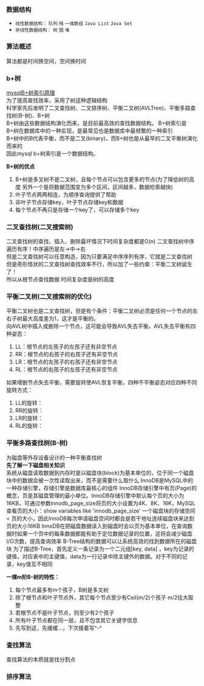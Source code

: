 ### 数据结构
- `线性数据结构：` `队列` `栈` `一维数组` `Java List` `Java Set`
- `非线性数据结构：` `树` `图` `堆`

### 算法概述
算法都是时间换空间，空间换时间

### b+树
[mysqlB+树索引原理](https://blog.csdn.net/ifollowrivers/article/details/73614549)  
为了提高查找效率，采用了树这种逻辑结构  
科学家先后发明了二叉查找树、二叉排序树、平衡二叉树(AVLTree)、平衡多路查找树(B-树)、B+树  
B+树由这些数据结构演化而来，是目前最高效的查找数据结构。
B+树索引是B+树在数据库中的一种实现，是最常见也是数据库中最频繁的一种索引  
B+树中的B代表平衡，而不是二叉(binary)，而B+树也是从最早的二叉平衡树演化而来的  
因此mysql b+树索引是一个数据结构。  

**B+树的优点**  
1. B+树是多叉树不是二叉树，且每个节点可以包含更多的节点(为了降低树的高度 另外一个是将数据范围变为多个区间，区间越多，数据检索越快)
2. 叶子节点两两相连，为顺序查询提供了帮助
3. 非叶子节点存储key，叶子节点存储key和数据
4. 每个节点不再只是存储一个key了，可以存储多个key

### 二叉查找树(二叉搜索树)
二叉查找树的查找、插入、删除最坏情况下时间复杂度都是O(n)
二叉查找树中序遍历有序！中序遍历是左->中->右  
但是二叉查找树可以任意构造，因为只要满足中序序列有序，它就是二叉查找树  
但是奇形怪状的二叉查找树查找效率不行，所以加了一些约束：平衡二叉树诞生了！  
所以从根节点查找数据 时间复杂度是树的高度

### 平衡二叉树(二叉搜索树的优化)
平衡二叉树也是二叉查找树，但是有个条件：平衡二叉树必须是任何一个节点的左右子树最大高度差为1，这才是平衡的。  
向AVL树中插入或删除一个节点，这可能会导致AVL失去平衡，AVL失去平衡有四种姿态：
1. LL：根节点的左孩子的左孩子还有非空节点
2. RR：根节点的右孩子的右孩子还有非空节点
3. LR：根节点的左孩子的右孩子还有非空节点
4. RL：根节点的右孩子的左孩子还有非空节点  

如果增删节点失去平衡，需要旋转使AVL恢复平衡，四种不平衡姿态对应四种不同旋转方式：
1. LL的旋转：
2. RR的旋转：
3. LR的旋转：
4. RL的旋转：

### 平衡多路查找树(B-树)
为磁盘等外存设备设计的一种平衡查找树  
**先了解一下磁盘相关知识**  
系统从磁盘读取数据到内存时是以磁盘块(block)为基本单位的，位于同一个磁盘块中的数据会被一次性读取出来，而不是需要什么取什么
InnoDB是MySQL中的一种存储引擎，存储引擎是数据库最核心的组件
InnoDB存储引擎中有页(Page)的概念，页是其磁盘管理的最小单位。InnoDB存储引擎中默认每个页的大小为16KB，可通过参数innodb_page_size将页的大小设置为4K、8K、16K，MySQL查看页的大小：show variables like 'innodb_page_size'
一个磁盘块的存储空间 < 页的大小，因此InnoDB每次申请磁盘空间时都会是若干地址连续磁盘块来达到页的大小16KB
InnoDB在把磁盘数据读入到磁盘时会以页为基本单位，在查询数据时如果一个页中的每条数据都能有助于定位数据记录的位置，这将会减少磁盘I/O次数，提高查询效率
B-Tree结构的数据可以让系统高效的找到数据所在的磁盘块
为了描述B-Tree，首先定义一条记录为一个二元组[key, data] ，key为记录的键值，对应表中的主键值，data为一行记录中除主键外的数据。对于不同的记录，key值互不相同  

**一棵m阶B-树的特性：**  
1. 每个节点最多有m个孩子，B树是多叉树
2. 除了根节点和叶子节点外，其它每个节点至少有Ceil(m/2)个孩子 m/2往大取整
3. 若根节点不是叶子节点，则至少有2个孩子
4. 所有叶子节点都在同一层，且不包含其它关键字信息
5. 先写到这，先缓缓...，下次接着写^-^


### 查找算法
查找算法的本质就是找分割点
### 排序算法
